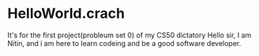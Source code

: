 # HelloWorld.crach
It's for the first project(probleum set 0) of my CS50 dictatory
Hello sir, 
I am Nitin, and i am here to learn codeing and be a good software developer.
